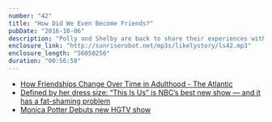 ```yaml
---
number: "42"
title: "How Did We Even Become Friends?"
pubDate: "2016-10-06"
description: "Polly and Shelby are back to share their experiences with Bumble BFF - the good, the bad, and the neutral. Also: How This Is Us and The Good Place stack up as new Fall tv shows."
enclosure_link: "http://sunriserobot.net/mp3s/likelystory/ls42.mp3"
enclosure_length: "56050256"
duration: "00:56:58"
---
```

- [How Friendships Change Over Time in Adulthood - The Atlantic](http://www.theatlantic.com/health/archive/2015/10/how-friendships-change-over-time-in-adulthood/411466/)
- [Defined by her dress size: “This Is Us” is NBC’s best new show — and it has a fat-shaming problem](http://www.salon.com/2016/10/02/defined-by-her-dress-size-this-is-us-is-nbcs-best-new-show-and-it-has-a-fat-shaming-problem/)
- [Monica Potter Debuts new HGTV show ](http://www.apartmenttherapy.com/parenthoods-monica-potter-debuts-new-hgtv-show-236992)